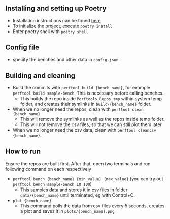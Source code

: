 ## Installing and setting up Poetry

- Installation instructions can be found [here](https://python-poetry.org/docs/)
- To initialize the project, execute `poetry install`
- Enter poetry shell with `poetry shell`

## Config file

- specify the benches and other data in `config.json`

## Building and cleaning

- Build the commits with `perftool build {bench_name}`, for example `perftool build sample-bench`.  This is necessary before calling benches.
  - This builds the repo inside `Perftools_Repos_tmp` within system temp folder, and creates their symlinks in `build/{bench_name}` folder.
- When we no longer need the repos, clean with `perftool clean {bench_name}`
  - This will remove the symlinks as well as the repos inside temp folder.
  - This will not remove the csv files, so that we can still plot them later.
- When we no longer need the csv data, clean with `perftool cleancsv {bench_name}`.

## How to run

Ensure the repos are built first. After that, open two terminals and run following command on each respectively

- `perftool bench {bench_name} {min_value} {max_value}` (you can try out `perftool bench sample-bench 10 100`)
  - This samples data and stores it in csv files in folder `data/{bench_name}` until terminated, eg with Control+C.
- `plot {bench_name}`
  - This command polls the data from csv files every 5 seconds, creates a plot and saves it in `plots/{bench_name}.png`
